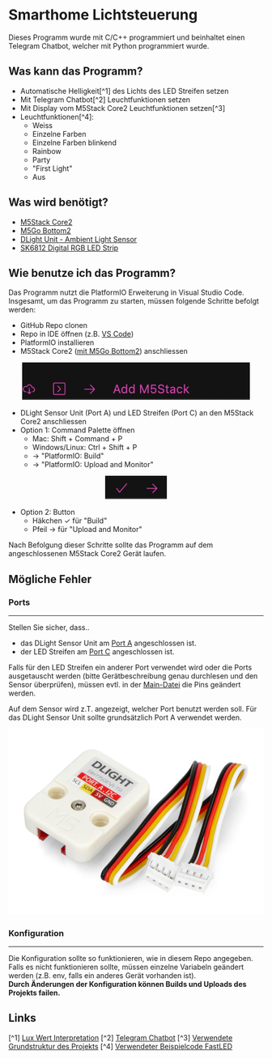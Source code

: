 # Smarthome Lichtsteuerung
Dieses Programm wurde mit C/C++ programmiert und beinhaltet einen Telegram Chatbot, welcher mit Python programmiert wurde. 

## Was kann das Programm? 

* Automatische Helligkeit[^1] des Lichts des LED Streifen setzen
* Mit Telegram Chatbot[^2] Leuchtfunktionen setzen
* Mit Display vom M5Stack Core2 Leuchtfunktionen setzen[^3]
* Leuchtfunktionen[^4]: 
  * Weiss
  * Einzelne Farben
  * Einzelne Farben blinkend
  * Rainbow
  * Party
  * "First Light"
  * Aus


## Was wird benötigt?
* [M5Stack Core2](https://shop.m5stack.com/products/m5stack-core2-esp32-iot-development-kit)
* [M5Go Bottom2](https://shop.m5stack.com/products/m5go-battery-bottom2-for-core2-only)
* [DLight Unit - Ambient Light Sensor](https://shop.m5stack.com/products/dlight-unit-ambient-light-sensor-bh1750fvi-tr)
* [SK6812 Digital RGB LED Strip](https://shop.m5stack.com/products/sk6812-rgb-led-flex-strip)

## Wie benutze ich das Programm?
Das Programm nutzt die PlatformIO Erweiterung in Visual Studio Code. Insgesamt, um das Programm zu starten, müssen folgende Schritte befolgt werden: 
* GitHub Repo clonen
* Repo in IDE öffnen (z.B. [VS Code](https://code.visualstudio.com))
* PlatformIO installieren
* M5Stack Core2 (<u>[mit M5Go Bottom2](https://docs.m5stack.com/en/base/m5go_bottom2)</u>) anschliessen

<p align="center">
  <img src="./docs/addstack.jpg"/>
</p>


* DLight Sensor Unit (Port A) und LED Streifen (Port C) an den M5Stack Core2 anschliessen
* Option 1: Command Palette öffnen
  * Mac: Shift + Command + P
  * Windows/Linux: Ctrl + Shift + P
  * &rarr; "PlatformIO: Build"
  * &rarr; "PlatformIO: Upload and Monitor"

<p align="center">
  <img src="./docs/piosymbols.jpg"/>
</p>

* Option 2: Button
  * Häkchen &#x2713; für "Build"
  * Pfeil &rarr; für "Upload and Monitor"

Nach Befolgung dieser Schritte sollte das Programm auf dem angeschlossenen M5Stack Core2 Gerät laufen. 

## Mögliche Fehler
### Ports
---
Stellen Sie sicher, dass..
* das DLight Sensor Unit am <u>Port A</u> angeschlossen ist.
* der LED Streifen am <u>Port C</u> angeschlossen ist. 


Falls für den LED Streifen ein anderer Port verwendet wird oder die Ports ausgetauscht werden (bitte Gerätbeschreibung genau durchlesen und den Sensor überprüfen), müssen evtl. in der [Main-Datei](./src/main.cpp) die Pins geändert werden.

Auf dem Sensor wird z.T. angezeigt, welcher Port benutzt werden soll. Für das DLight Sensor Unit sollte grundsätzlich Port A verwendet werden.

<p align="center">
    <img src="./docs/dlight.jpg"/>
</p>


### Konfiguration
---
Die Konfiguration sollte so funktionieren, wie in diesem Repo angegeben. Falls es nicht funktionieren sollte, müssen einzelne Variabeln geändert werden (z.B. env, falls ein anderes Gerät vorhanden ist).   
**Durch Änderungen der Konfiguration können Builds und Uploads des Projekts failen.**

## Links
[^1] [Lux Wert Interpretation](https://learn.microsoft.com/en-us/windows/win32/sensorsapi/understanding-and-interpreting-lux-values)
[^2] [Telegram Chatbot](https://t.me/lightningmcbot)
[^3] [Verwendete Grundstruktur des Projekts](https://github.com/alptbz/core2guidemo)
[^4] [Verwendeter Beispielcode FastLED](https://github.com/FastLED/FastLED/tree/master/examples)